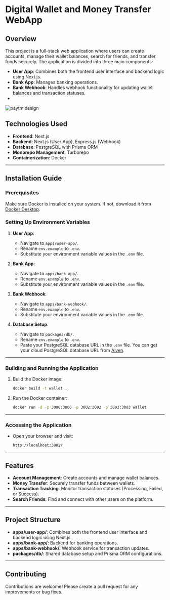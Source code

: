 # Digital Wallet and Money Transfer WebApp

## Overview
This project is a full-stack web application where users can create accounts, manage their wallet balances, search for friends, and transfer funds securely. The application is divided into three main components:
- **User App**: Combines both the frontend user interface and backend logic using Next.js.
- **Bank App**: Manages banking operations.
- **Bank Webhook**: Handles webhook functionality for updating wallet balances and transaction statuses.
- 
![paytm design](https://github.com/user-attachments/assets/fcca52d6-631b-4aef-88a4-e3419ce490f7)

## Technologies Used
- **Frontend**: Next.js
- **Backend**: Next.js (User App), Express.js (Webhook)
- **Database**: PostgreSQL with Prisma ORM
- **Monorepo Management**: Turborepo
- **Containerization**: Docker

---

## Installation Guide

### Prerequisites
Make sure Docker is installed on your system. If not, download it from [Docker Desktop](https://www.docker.com/products/docker-desktop/).

### Setting Up Environment Variables
1. **User App**:
   - Navigate to `apps/user-app/`.
   - Rename `env.example` to `.env`.
   - Substitute your environment variable values in the `.env` file.

2. **Bank App**:
   - Navigate to `apps/bank-app/`.
   - Rename `env.example` to `.env`.
   - Substitute your environment variable values in the `.env` file.

3. **Bank Webhook**:
   - Navigate to `apps/bank-webhook/`.
   - Rename `env.example` to `.env`.
   - Substitute your environment variable values in the `.env` file.

4. **Database Setup**:
   - Navigate to `packages/db/`.
   - Rename `env.example` to `.env`.
   - Paste your PostgreSQL database URL in the `.env` file. You can get your cloud PostgreSQL database URL from [Aiven](https://aiven.io/).

---

### Building and Running the Application

1. Build the Docker image:
   ```bash
   docker build -t wallet .
   ```

2. Run the Docker container:
   ```bash
   docker run -d -p 3000:3000 -p 3002:3002 -p 3003:3003 wallet
   ```

---

### Accessing the Application

- Open your browser and visit:
  ```
  http://localhost:3002/
  ```

---

## Features
- **Account Management**: Create accounts and manage wallet balances.
- **Money Transfer**: Securely transfer funds between wallets.
- **Transaction Tracking**: Monitor transaction statuses (Processing, Failed, or Success).
- **Search Friends**: Find and connect with other users on the platform.

---

## Project Structure
- **apps/user-app/**: Combines both the frontend user interface and backend logic using Next.js.
- **apps/bank-app/**: Backend for banking operations.
- **apps/bank-webhook/**: Webhook service for transaction updates.
- **packages/db/**: Shared database setup and Prisma ORM configurations.

---

## Contributing
Contributions are welcome! Please create a pull request for any improvements or bug fixes.
